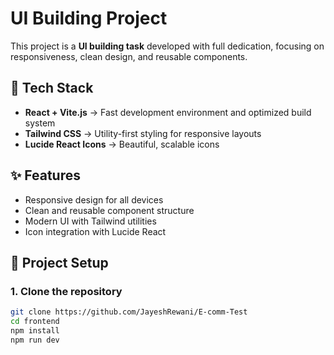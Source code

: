 # UI Building Project

This project is a **UI building task** developed with full dedication, focusing on responsiveness, clean design, and reusable components.

## 🚀 Tech Stack
- **React + Vite.js** → Fast development environment and optimized build system  
- **Tailwind CSS** → Utility-first styling for responsive layouts  
- **Lucide React Icons** → Beautiful, scalable icons  

## ✨ Features
- Responsive design for all devices  
- Clean and reusable component structure  
- Modern UI with Tailwind utilities  
- Icon integration with Lucide React  

## 📂 Project Setup

### 1. Clone the repository
```bash
git clone https://github.com/JayeshRewani/E-comm-Test
cd frontend
npm install
npm run dev

